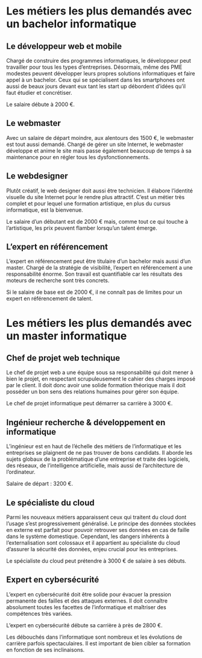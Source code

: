 # Les métiers les plus demandés avec un bachelor informatique

## Le développeur web et mobile
Chargé de construire des programmes informatiques, le développeur peut travailler pour tous les types d’entreprises. Désormais, même des PME modestes peuvent développer leurs propres solutions informatiques et faire appel à un bachelor. Ceux qui se spécialisent dans les smartphones ont aussi de beaux jours devant eux tant les start up débordent d’idées qu’il faut étudier et concrétiser.

Le salaire débute à 2000 €.

## Le webmaster
Avec un salaire de départ moindre, aux alentours des 1500 €, le webmaster est tout aussi demandé. Chargé de gérer un site Internet, le webmaster développe et anime le site mais passe également beaucoup de temps à sa maintenance pour en régler tous les dysfonctionnements.

## Le webdesigner
Plutôt créatif, le web designer doit aussi être technicien. Il élabore l’identité visuelle du site Internet pour le rendre plus attractif. C’est un métier très complet et pour lequel une formation artistique, en plus du cursus informatique, est la bienvenue.

Le salaire d’un débutant est de 2000 € mais, comme tout ce qui touche à l’artistique, les prix peuvent flamber lorsqu’un talent émerge.

## L’expert en référencement
L’expert en référencement peut être titulaire d’un bachelor mais aussi d’un master. Chargé de la stratégie de visibilité, l’expert en référencement a une responsabilité énorme. Son travail est quantifiable car les résultats des moteurs de recherche sont très concrets.

Si le salaire de base est de 2000 €, il ne connaît pas de limites pour un expert en référencement de talent.

# Les métiers les plus demandés avec un master informatique

##  Chef de projet web technique
Le chef de projet web a une équipe sous sa responsabilité qui doit mener à bien le projet, en respectant scrupuleusement le cahier des charges imposé par le client. Il doit donc avoir une solide formation théorique mais il doit posséder un bon sens des relations humaines pour gérer son équipe.

Le chef de projet informatique peut démarrer sa carrière à 3000 €.

## Ingénieur recherche & développement en informatique
L’ingénieur est en haut de l’échelle des métiers de l’informatique et les entreprises se plaignent de ne pas trouver de bons candidats. Il aborde les sujets globaux de la problématique d’une entreprise et traite des logiciels, des réseaux, de l’intelligence artificielle, mais aussi de l’architecture de l’ordinateur.

Salaire de départ : 3200 €.

## Le spécialiste du cloud
Parmi les nouveaux métiers apparaissent ceux qui traitent du cloud dont l’usage s’est progressivement généralisé. Le principe des données stockées en externe est parfait pour pouvoir retrouver ses données en cas de faille dans le système domestique. Cependant, les dangers inhérents à l’externalisation sont colossaux et il appartient au spécialiste du cloud d’assurer la sécurité des données, enjeu crucial pour les entreprises.

Le spécialiste du cloud peut prétendre à 3000 € de salaire à ses débuts.

## Expert en cybersécurité
L’expert en cybersécurité doit être solide pour évacuer la pression permanente des failles et des attaques externes. Il doit connaître absolument toutes les facettes de l’informatique et maîtriser des compétences très variées.

L’expert en cybersécurité débute sa carrière à près de 2800 €.

Les débouchés dans l’informatique sont nombreux et les évolutions de carrière parfois spectaculaires. Il est important de bien cibler sa formation en fonction de ses inclinaisons.
